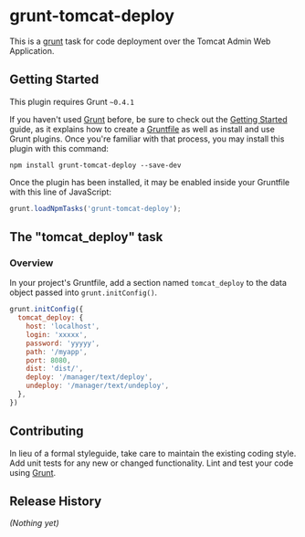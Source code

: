 # grunt-tomcat-deploy

This is a [grunt](https://github.com/gruntjs/grunt) task for code deployment over the Tomcat Admin Web Application.



## Getting Started
This plugin requires Grunt `~0.4.1`

If you haven't used [Grunt](http://gruntjs.com/) before, be sure to check out the [Getting Started](http://gruntjs.com/getting-started) guide, as it explains how to create a [Gruntfile](http://gruntjs.com/sample-gruntfile) as well as install and use Grunt plugins. Once you're familiar with that process, you may install this plugin with this command:

```shell
npm install grunt-tomcat-deploy --save-dev
```

Once the plugin has been installed, it may be enabled inside your Gruntfile with this line of JavaScript:

```js
grunt.loadNpmTasks('grunt-tomcat-deploy');
```

## The "tomcat_deploy" task

### Overview
In your project's Gruntfile, add a section named `tomcat_deploy` to the data object passed into `grunt.initConfig()`.

```js
grunt.initConfig({
  tomcat_deploy: {
    host: 'localhost',
    login: 'xxxxx',
    password: 'yyyyy',
    path: '/myapp',
    port: 8080,
    dist: 'dist/',
    deploy: '/manager/text/deploy',
    undeploy: '/manager/text/undeploy',
  },
})
```


## Contributing
In lieu of a formal styleguide, take care to maintain the existing coding style. Add unit tests for any new or changed functionality. Lint and test your code using [Grunt](http://gruntjs.com/).

## Release History
_(Nothing yet)_
